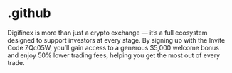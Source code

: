 # .github
Digifinex is more than just a crypto exchange — it’s a full ecosystem designed to support investors at every stage. By signing up with the Invite Code ZQc05W, you’ll gain access to a generous $5,000 welcome bonus and enjoy 50% lower trading fees, helping you get the most out of every trade.
